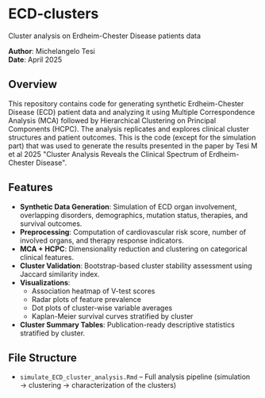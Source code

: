 # ECD-clusters
Cluster analysis on Erdheim-Chester Disease patients data

**Author**: Michelangelo Tesi  
**Date**: April 2025

## Overview

This repository contains code for generating synthetic Erdheim-Chester Disease (ECD) patient data and analyzing it using Multiple Correspondence Analysis (MCA) followed by Hierarchical Clustering on Principal Components (HCPC). The analysis replicates and explores clinical cluster structures and patient outcomes. This is the code (except for the simulation part) that was used to generate the results presented in the paper by Tesi M et al 2025 "Cluster Analysis Reveals the Clinical Spectrum of Erdheim-Chester Disease".

## Features

- **Synthetic Data Generation**: Simulation of ECD organ involvement, overlapping disorders, demographics, mutation status, therapies, and survival outcomes.
- **Preprocessing**: Computation of cardiovascular risk score, number of involved organs, and therapy response indicators.
- **MCA + HCPC**: Dimensionality reduction and clustering on categorical clinical features.
- **Cluster Validation**: Bootstrap-based cluster stability assessment using Jaccard similarity index.
- **Visualizations**:
  - Association heatmap of V-test scores
  - Radar plots of feature prevalence
  - Dot plots of cluster-wise variable averages
  - Kaplan-Meier survival curves stratified by cluster
- **Cluster Summary Tables**: Publication-ready descriptive statistics stratified by cluster.

## File Structure

- `simulate_ECD_cluster_analysis.Rmd` – Full analysis pipeline (simulation → clustering → characterization of the clusters)
